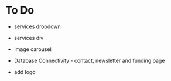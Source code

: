 # To Do

- services dropdown
- services div

- Image carousel

- Database Connectivity - contact, newsletter and funding page
- add logo

